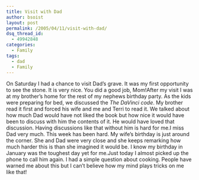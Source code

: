 ```yaml
---
title: Visit with Dad
author: bsoist
layout: post
permalink: /2005/04/11/visit-with-dad/
dsq_thread_id:
  - 49942848
categories:
  - Family
tags:
  - dad
  - Family
---
```

On Saturday I had a chance to visit Dad&#8217;s grave. It was my first opportunity to see the stone. It is very nice. You did a good job, Mom!After my visit I was at my brother&#8217;s home for the rest of my nephews birthday party. As the kids were preparing for bed, we discussed the *The DaVinci code*. My brother read it first and forced his wife and me and Terri to read it. We talked about how much Dad would have not liked the book but how nice it would have been to discuss with him the contents of it. He would have loved that discussion. Having discussions like that without him is hard for me.I miss Dad very much. This week has been hard. My wife&#8217;s birthday is just around the corner. She and Dad were very close and she keeps remarking how much harder this is than she imagined it would be. I know my birthday in January was the toughest day yet for me.Just today I almost picked up the phone to call him again. I had a simple question about cooking. People have warned me about this but I can&#8217;t believe how my mind plays tricks on me like that!